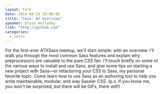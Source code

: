 ```yaml
---
layout: talk
date: 2014-08-19 19:00:00
title: "Sass: An Overview"
speaker: Elyse Holladay
link: "http://github.com"
categories:
  - intro
---
```


For the first-ever ATXSass meetup, we'll start simple: with an overview. I'll walk you through the most common Sass features and explain why preprocessors are valuable to the pure CSS fan. I'll touch briefly on some of the various ways to install and use Sass, and give some tips on starting a new project with Sass—or refactoring your CSS to Sass, my personal favorite topic. Come learn how to use Sass as an authoring tool to help you write maintainable, modular, and way Sassier CSS. (p.s. If you know me, you won't be surprised, but there will be GIFs, there will!)
